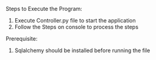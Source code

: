 Steps to Execute the Program:

1) Execute Controller.py file to start the application
2) Follow the Steps on console to process the steps

Prerequisite:

1) Sqlalchemy should be installed before running the file
